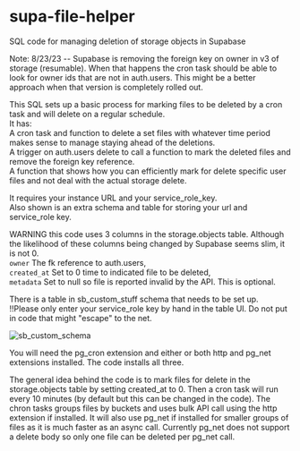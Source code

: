 # supa-file-helper
SQL code for managing deletion of storage objects in Supabase

Note: 8/23/23 -- Supabase is removing the foreign key on owner in v3 of storage (resumable).  When that happens the cron task should be able to look for owner ids that are not in auth.users.  This might be a better approach when that version is completely rolled out.

This SQL sets up a basic process for marking files to be deleted by a cron task and will delete on a regular schedule.  
   It has:  
   A cron task and function to delete a set files with whatever time period makes sense to manage staying ahead of the deletions.  
   A trigger on auth.users delete to call a function to mark the deleted files and remove the foreign key reference.  
   A function that shows how you can efficiently mark for delete specific user files and not deal with the actual storage delete.  

   It requires your instance URL and your service_role_key.  
   Also shown is an extra schema and table for storing your url and service_role key.  

WARNING this code uses 3 columns in the storage.objects table.  Although the likelihood of these columns being changed by Supabase seems slim, it is not 0.  
  `owner` The fk reference to auth.users,   
  `created_at` Set to 0 time to indicated file to be deleted,  
  `metadata` Set to null so file is reported invalid by the API.  This is optional.  

There is a table in sb_custom_stuff schema that needs to be set up.  
  !!Please only enter your service_role key by hand in the table UI.  Do not put in code that might "escape" to the net.

![sb_custom_schema](https://user-images.githubusercontent.com/54564956/228620077-1caee708-717f-4bdc-b3fd-872b679baed1.JPG)

You will need the pg_cron extension and either or both http and pg_net extensions installed.  The code installs all three.


The general idea behind the code is to mark files for delete in the storage.objects table by setting created_at to 0.  Then a cron task will run every 10 minutes (by default but this can be changed in the code).  The chron tasks groups files by buckets and uses bulk API call using the http extension if installed. It will also use pg_net if installed for smaller groups of files as it is much faster as an async call.  Currently pg_net does not support a delete body so only one file can be deleted per pg_net call.   
